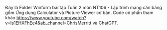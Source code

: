 Đây là Folder Winform bài tập Tuần 2 môn NT106 - Lập trình mạng căn bảng gồm Ứng dụng Calculator và Picture Viewer cơ bản.
Code có phần tham khảo https://www.youtube.com/watch?v=Is1EHXFhEe4&ab_channel=ChrisMerritt và ChatGPT.
